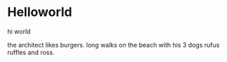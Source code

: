 # Helloworld

hi world

the architect likes burgers.
long walks on the beach with his 3 dogs rufus ruffles and ross.
